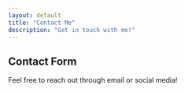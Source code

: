 ```yaml
---
layout: default
title: "Contact Me"
description: "Get in touch with me!"
---
```


<section class="section">
  <h2>Contact Form</h2>
  <p>Feel free to reach out through email or social media!</p>
  <!-- Add contact form or details -->
</section>